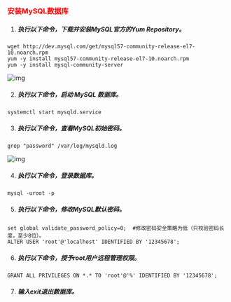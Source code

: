 ### <font color='red'>安装MySQL数据库</font>



1. ##### 执行以下命令，下载并安装MySQL官方的Yum Repository。

```
wget http://dev.mysql.com/get/mysql57-community-release-el7-10.noarch.rpm
yum -y install mysql57-community-release-el7-10.noarch.rpm
yum -y install mysql-community-server
```

![img](https://img.alicdn.com/tfs/TB1ka91h_M11u4jSZPxXXahcXXa-958-431.png)

2. ##### 执行以下命令，启动 MySQL 数据库。

```
systemctl start mysqld.service
```

3. ##### 执行以下命令，查看MySQL初始密码。

```
grep "password" /var/log/mysqld.log
```

![img](https://img.alicdn.com/tfs/TB1HCX6RQY2gK0jSZFgXXc5OFXa-834-36.png)

4. ##### 执行以下命令，登录数据库。

```
mysql -uroot -p
```

5. ##### 执行以下命令，修改MySQL默认密码。

```
set global validate_password_policy=0;  #修改密码安全策略为低（只校验密码长度，至少8位）。
ALTER USER 'root'@'localhost' IDENTIFIED BY '12345678';
```

6. ##### 执行以下命令，授予root用户远程管理权限。

```
GRANT ALL PRIVILEGES ON *.* TO 'root'@'%' IDENTIFIED BY '12345678';
```



7. ##### 输入exit退出数据库。